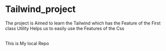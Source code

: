 # Tailwind_project
The project is Aimed to learn the Tailwind which has the Feature of the First class Utility Helps us to easily use the Features of the Css
<br>
<br>
<!-- The ReadME.md file doesn't render the css styles -->
<span>This is My local Repo</span>
